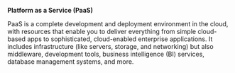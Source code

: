 
**Platform as a Service (PaaS)**

PaaS is a complete development and deployment environment in the cloud, with resources that enable you to deliver everything from simple cloud-based apps to sophisticated, cloud-enabled enterprise applications. It includes infrastructure (like servers, storage, and networking) but also middleware, development tools, business intelligence (BI) services, database management systems, and more.